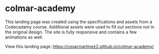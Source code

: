 # colmar-academy

This landing page was created using the specifications and assets from a Codecadamy course. Additional assets were used to fill out sections not in the original design. The site is fully responsive and contains a few animations as well.

View this landing page:
https://cesarmartinez2.github.io/colmar-academy/
